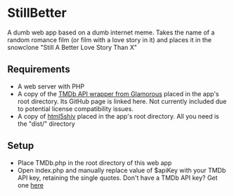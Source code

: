 StillBetter
===========

A dumb web app based on a dumb internet meme. Takes the name of a random romance film (or film with a love story in it) and places it in the snowclone "Still A Better Love Story Than X"

Requirements
-------------

* A web server with PHP
* A copy of the [TMDb API wrapper from Glamorous](https://github.com/glamorous/TMDb-PHP-API "glamorous/TMDb-PHP-API") placed in the app's root directory. Its GitHub page is linked here. Not currently included due to potential license compatibility issues. 
* A copy of [html5shiv](https://code.google.com/p/html5shiv/ "html5shiv") placed in the app's root directory. All you need is the "dist/" directory

Setup
-------

* Place TMDb.php in the root directory of this web app
* Open index.php and manually replace value of $apiKey with your TMDb API key, retaining the single quotes. Don't have a TMDb API key? Get one [here](https://www.themoviedb.org/account/signup "The Movie Database registration page")
